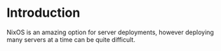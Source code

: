 # Introduction
NixOS is an amazing option for server deployments, however deploying many servers at a time can be quite difficult.